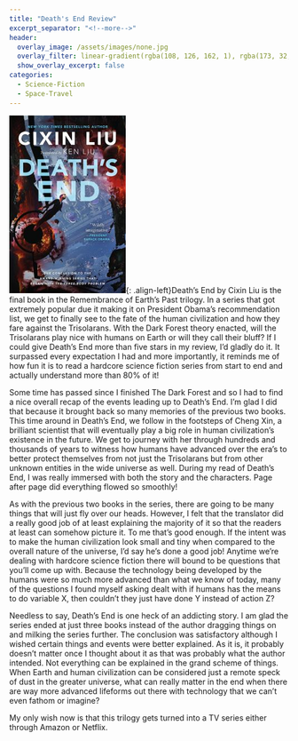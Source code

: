 ```yaml
---
title: "Death's End Review"
excerpt_separator: "<!--more-->"
header:
  overlay_image: /assets/images/none.jpg
  overlay_filter: linear-gradient(rgba(108, 126, 162, 1), rgba(173, 32, 33, 1))
  show_overlay_excerpt: false
categories:
  - Science-Fiction
  - Space-Travel
---
```

![death-end-cover](/assets/images/death-end.jpg){: .align-left}Death’s End by Cixin Liu is the final book in the Remembrance of Earth’s Past trilogy. In a series that got extremely popular due it making it on President Obama’s recommendation list, we get to finally see to the fate of the human civilization and how they fare against the Trisolarans. With the Dark Forest theory enacted, will the Trisolarans play nice with humans on Earth or will they call their bluff? If I could give Death’s End more than five stars in my review, I’d gladly do it. It surpassed every expectation I had and more importantly, it reminds me of how fun it is to read a hardcore science fiction series from start to end and actually understand more than 80% of it!

Some time has passed since I finished The Dark Forest and so I had to find a nice overall recap of the events leading up to Death’s End. I’m glad I did that because it brought back so many memories of the previous two books. This time around in Death’s End, we follow in the footsteps of Cheng Xin, a brilliant scientist that will eventually play a big role in human civilization’s existence in the future. We get to journey with her through hundreds and thousands of years to witness how humans have advanced over the era’s to better protect themselves from not just the Trisolarans but from other unknown entities in the wide universe as well. During my read of Death’s End, I was really immersed with both the story and the characters. Page after page did everything flowed so smoothly!

As with the previous two books in the series, there are going to be many things that will just fly over our heads. However, I felt that the translator did a really good job of at least explaining the majority of it so that the readers at least can somehow picture it. To me that’s good enough. If the intent was to make the human civilization look small and tiny when compared to the overall nature of the universe, I’d say he’s done a good job! Anytime we’re dealing with hardcore science fiction there will bound to be questions that you’ll come up with. Because the technology being developed by the humans were so much more advanced than what we know of today, many of the questions I found myself asking dealt with if humans has the means to do variable X, then couldn’t they just have done Y instead of action Z?

Needless to say, Death’s End is one heck of an addicting story. I am glad the series ended at just three books instead of the author dragging things on and milking the series further. The conclusion was satisfactory although I wished certain things and events were better explained. As it is, it probably doesn’t matter once I thought about it as that was probably what the author intended. Not everything can be explained in the grand scheme of things. When Earth and human civilization can be considered just a remote speck of dust in the greater universe, what can really matter in the end when there are way more advanced lifeforms out there with technology that we can’t even fathom or imagine?

My only wish now is that this trilogy gets turned into a TV series either through Amazon or Netflix.

